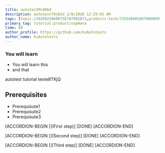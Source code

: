 ```yaml
---
title: autotestMcAD64
description: autotest70jW3d_1/8/2020 12:29:03 AM
tags: [topic:139269250608756787992873,products:tech/73554900100700000996,tutorial:experience/advanced]
primary_tag: tutorial:product/sapHana
time: 86
author_profile: https://github.com/ksAutotests
author_name: ksAutotests
---
```

### You will learn
- You will learn this
- and that

autotest tutorial texte8TKjQ

## Prerequisites
- Prerequisute1
- Prerequisute2
- Prerequisute3

[ACCORDION-BEGIN [](First step)]
[DONE]
[ACCORDION-END]

[ACCORDION-BEGIN [](Second step)]
[DONE]
[ACCORDION-END]

[ACCORDION-BEGIN [](Third step)]
[DONE]
[ACCORDION-END]

